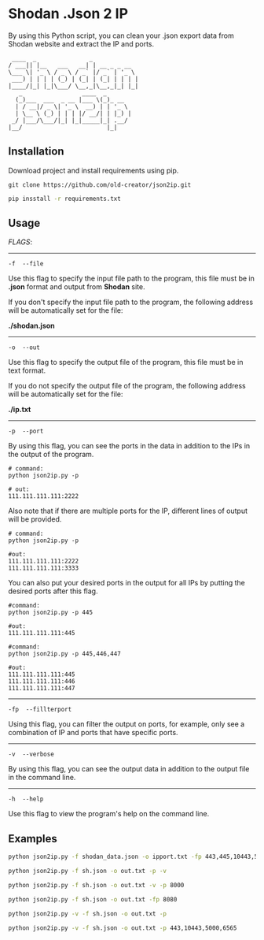 # Shodan .Json 2 IP
By using this Python script, you can clean your .json export data from Shodan website and extract the IP and ports.

```
 ____  _               _
/ ___|| |__   ___   __| | __ _ _ __
\___ \| '_ \ / _ \ / _` |/ _` | '_ \
 ___) | | | | (_) | (_| | (_| | | | |
|____/|_| |_|\___/ \__,_|\__,_|_| |_|
   _                 ____  _
  (_)___  ___  _ __ |___ \(_)_ __
  | / __|/ _ \| '_ \  __) | | '_ \
  | \__ \ (_) | | | |/ __/| | |_) |
 _/ |___/\___/|_| |_|_____|_| .__/
|__/                        |_|

```
## Installation
Download project and install requirements using pip.
```git
git clone https://github.com/old-creator/json2ip.git
```
```bash
pip insstall -r requirements.txt
```

## Usage
_FLAGS_:

***
```
-f  --file
```
Use this flag to specify the input file path to the program, this file must be in **.json** format and output from **Shodan** site.

If you don't specify the input file path to the program, the following address will be automatically set for the file:

**./shodan.json**

***
```
-o  --out
```
Use this flag to specify the output file of the program, this file must be in text format.

If you do not specify the output file of the program, the following address will be automatically set for the file:

**./ip.txt**

***
```
-p  --port
```
By using this flag, you can see the ports in the data in addition to the IPs in the output of the program.

```
# command:
python json2ip.py -p

# out:
111.111.111.111:2222
```

Also note that if there are multiple ports for the IP, different lines of output will be provided.

```
# command:
python json2ip.py -p

#out:
111.111.111.111:2222
111.111.111.111:3333
```
You can also put your desired ports in the output for all IPs by putting the desired ports after this flag.

```
#command:
python json2ip.py -p 445

#out:
111.111.111.111:445
```
```
#command:
python json2ip.py -p 445,446,447

#out:
111.111.111.111:445
111.111.111.111:446
111.111.111.111:447
```

***
```
-fp  --fillterport
```
Using this flag, you can filter the output on ports, for example, only see a combination of IP and ports that have specific ports.

***
```
-v  --verbose
```
By using this flag, you can see the output data in addition to the output file in the command line.

***
```
-h  --help
```
Use this flag to view the program's help on the command line.

## Examples
```bash
python json2ip.py -f shodan_data.json -o ipport.txt -fp 443,445,10443,500,8080
```

```bash
python json2ip.py -f sh.json -o out.txt -p -v
```

```bash
python json2ip.py -f sh.json -o out.txt -v -p 8000
```
```bash
python json2ip.py -f sh.json -o out.txt -fp 8080
```
```bash
python json2ip.py -v -f sh.json -o out.txt -p 
```
```bash
python json2ip.py -v -f sh.json -o out.txt -p 443,10443,5000,6565
```
